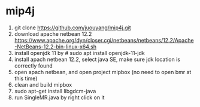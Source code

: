 # mip4j
1. git clone https://github.com/juouyang/mip4j.git
2. download apache netbean 12.2 https://www.apache.org/dyn/closer.cgi/netbeans/netbeans/12.2/Apache-NetBeans-12.2-bin-linux-x64.sh
3. install openjdk 11 by # sudo apt install openjdk-11-jdk
4. install apach netbean 12.2, select java SE, make sure jdk location is correctly found
5. open apach netbean, and open project mipbox (no need to open bmr at this time)
7. clean and build mipbox
8. sudo apt-get install libgdcm-java
9. run SingleMR.java by right click on it
